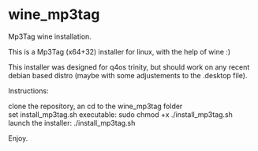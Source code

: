 # wine_mp3tag

  
Mp3Tag wine installation.  
  
This is a Mp3Tag (x64+32) installer for linux, with the help of wine :)  
  
This installer was designed for q4os trinity, but should work on any recent debian based distro (maybe with some adjustements to the .desktop file).  
  
Instructions:  
  
clone the repository, an cd to the wine_mp3tag folder  
set install_mp3tag.sh executable: sudo chmod +x ./install_mp3tag.sh  
launch the installer: ./install_mp3tag.sh  
  
Enjoy.  
